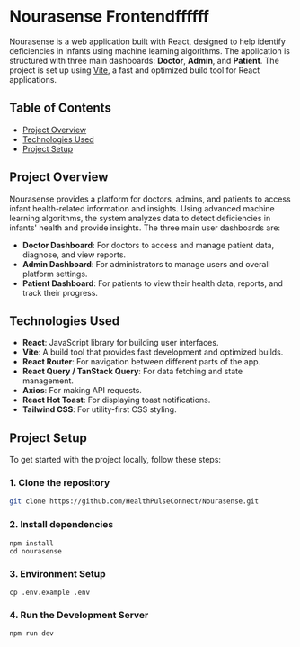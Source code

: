 # Nourasense Frontendffffff

Nourasense is a web application built with React, designed to help identify deficiencies in infants using machine learning algorithms. The application is structured with three main dashboards: **Doctor**, **Admin**, and **Patient**. The project is set up using [Vite](https://vitejs.dev/), a fast and optimized build tool for React applications.

## Table of Contents
- [Project Overview](#project-overview)
- [Technologies Used](#technologies-used)
- [Project Setup](#project-setup)

## Project Overview
Nourasense provides a platform for doctors, admins, and patients to access infant health-related information and insights. Using advanced machine learning algorithms, the system analyzes data to detect deficiencies in infants' health and provide insights. The three main user dashboards are:
- **Doctor Dashboard**: For doctors to access and manage patient data, diagnose, and view reports.
- **Admin Dashboard**: For administrators to manage users and overall platform settings.
- **Patient Dashboard**: For patients to view their health data, reports, and track their progress.

## Technologies Used
- **React**: JavaScript library for building user interfaces.
- **Vite**: A build tool that provides fast development and optimized builds.
- **React Router**: For navigation between different parts of the app.
- **React Query / TanStack Query**: For data fetching and state management.
- **Axios**: For making API requests.
- **React Hot Toast**: For displaying toast notifications.
- **Tailwind CSS**: For utility-first CSS styling.

## Project Setup

To get started with the project locally, follow these steps:

### 1. Clone the repository
```bash
git clone https://github.com/HealthPulseConnect/Nourasense.git
```
### 2. Install dependencies
```
npm install
cd nourasense
```
### 3. Environment Setup

```
cp .env.example .env
```
### 4. Run the Development Server
```
npm run dev
```




